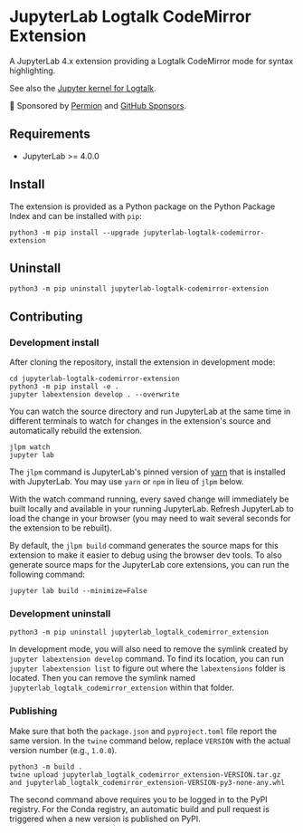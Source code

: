 # JupyterLab Logtalk CodeMirror Extension

A JupyterLab 4.x extension providing a Logtalk CodeMirror mode for syntax highlighting.

See also the [Jupyter kernel for Logtalk](https://github.com/LogtalkDotOrg/logtalk-jupyter-kernel).

🙏 Sponsored by [Permion](https://permion.ai/) and [GitHub Sponsors](https://github.com/sponsors/pmoura).

## Requirements

- JupyterLab >= 4.0.0

## Install

The extension is provided as a Python package on the Python Package Index and can be installed with `pip`:

	python3 -m pip install --upgrade jupyterlab-logtalk-codemirror-extension

## Uninstall

	python3 -m pip uninstall jupyterlab-logtalk-codemirror-extension

## Contributing

### Development install

After cloning the repository, install the extension in development mode:

	cd jupyterlab-logtalk-codemirror-extension
	python3 -m pip install -e .
	jupyter labextension develop . --overwrite

You can watch the source directory and run JupyterLab at the same time in different terminals to watch for changes in the extension's source and automatically rebuild the extension.

	jlpm watch
	jupyter lab

The `jlpm` command is JupyterLab's pinned version of [yarn](https://yarnpkg.com/) that is installed with JupyterLab. You may use `yarn` or `npm` in lieu of `jlpm` below.

With the watch command running, every saved change will immediately be built locally and available in your running JupyterLab. Refresh JupyterLab to load the change in your browser (you may need to wait several seconds for the extension to be rebuilt).

By default, the `jlpm build` command generates the source maps for this extension to make it easier to debug using the browser dev tools. To also generate source maps for the JupyterLab core extensions, you can run the following command:

	jupyter lab build --minimize=False

### Development uninstall

	python3 -m pip uninstall jupyterlab_logtalk_codemirror_extension

In development mode, you will also need to remove the symlink created by `jupyter labextension develop`
command. To find its location, you can run `jupyter labextension list` to figure out where the `labextensions`
folder is located. Then you can remove the symlink named `jupyterlab_logtalk_codemirror_extension` within that folder.

### Publishing

Make sure that both the `package.json` and `pyproject.toml` file report the same version. In the `twine` command below, replace `VERSION` with the actual version number (e.g., `1.0.0`).

	python3 -m build .
	twine upload jupyterlab_logtalk_codemirror_extension-VERSION.tar.gz and jupyterlab_logtalk_codemirror_extension-VERSION-py3-none-any.whl

The second command above requires you to be logged in to the PyPI registry. For the Conda registry, an automatic build and pull request is triggered when a new version is published on PyPI.
